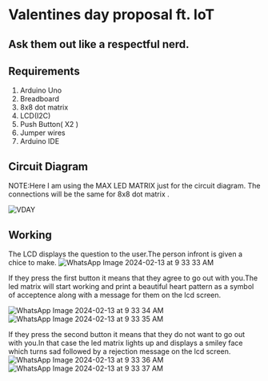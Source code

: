 # Valentines day proposal ft. IoT 
## Ask them out like a respectful nerd.

## Requirements
1. Arduino Uno
2. Breadboard
3. 8x8 dot matrix
4. LCD(I2C)
5. Push Button( X2 )
6. Jumper wires
7. Arduino IDE

## Circuit Diagram

NOTE:Here I am using the MAX LED MATRIX just for the circuit diagram. The connections will be the same for 8x8 dot matrix .

![VDAY](https://github.com/Jaysi1701/VDAY-PROPOSAL/assets/128627421/414722b6-70eb-4f2e-baed-eabce72db6ce)

## Working
The LCD displays the question to the user.The person infront is given a chice to make.
![WhatsApp Image 2024-02-13 at 9 33 33 AM](https://github.com/Jaysi1701/VDAY-PROPOSAL/assets/128627421/0b7d7cbd-23fc-48a7-8fbb-792292b205d9)





If they press the first button it means that they agree to go out with you.The led matrix will start working and print a beautiful heart pattern as a symbol of acceptence along with a message for them on the lcd screen.

![WhatsApp Image 2024-02-13 at 9 33 34 AM](https://github.com/Jaysi1701/VDAY-PROPOSAL/assets/128627421/b8f90022-73fc-4aab-98b5-4553f431e62a)
![WhatsApp Image 2024-02-13 at 9 33 35 AM](https://github.com/Jaysi1701/VDAY-PROPOSAL/assets/128627421/fc891ee7-1c5e-46cb-bb95-21243e5d132a)


If they press the second button it means that they do not want to go out with you.In that case the led matrix lights up and displays a smiley face which turns sad followed by a rejection message on the lcd screen.
![WhatsApp Image 2024-02-13 at 9 33 36 AM](https://github.com/Jaysi1701/VDAY-PROPOSAL/assets/128627421/52b1f483-bc6c-4144-be89-5e182b86da61)
![WhatsApp Image 2024-02-13 at 9 33 37 AM](https://github.com/Jaysi1701/VDAY-PROPOSAL/assets/128627421/1c5b47c5-3be7-4fa5-a693-dd15a792e5dd)




